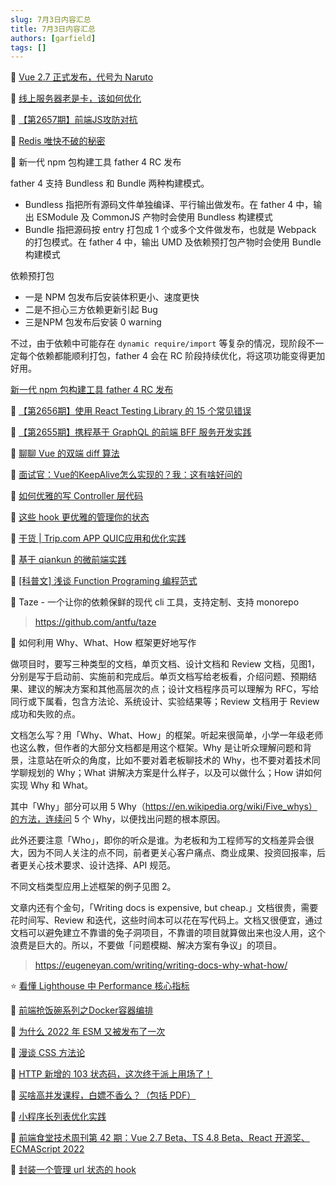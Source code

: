 ```yaml
---
slug: 7月3日内容汇总
title: 7月3日内容汇总
authors: [garfield]
tags: []
---
```


📒 [Vue 2.7 正式发布，代号为 Naruto](https://juejin.cn/post/7115361618774622216)

📒 [线上服务器老是卡，该如何优化](https://mp.weixin.qq.com/s/AyEb4fDsTvvfOG1Lgb1bzw)

📒 [【第2657期】前端JS攻防对抗](https://mp.weixin.qq.com/s/PGghgQfJTGIyoz8Bz8MD9A)

📒 [Redis 唯快不破的秘密](https://mp.weixin.qq.com/s/XCgZ5tOxyMKpOqvNvRDFQA)

📒 新一代 npm 包构建工具 father 4 RC 发布

father 4 支持 Bundless 和 Bundle 两种构建模式。

- Bundless 指把所有源码文件单独编译、平行输出做发布。在 father 4 中，输出 ESModule 及 CommonJS 产物时会使用 Bundless 构建模式
- Bundle 指把源码按 entry 打包成 1 个或多个文件做发布，也就是 Webpack 的打包模式。在 father 4 中，输出 UMD 及依赖预打包产物时会使用 Bundle 构建模式

依赖预打包

- 一是 NPM 包发布后安装体积更小、速度更快
- 二是不担心三方依赖更新引起 Bug
- 三是NPM 包发布后安装 0 warning

不过，由于依赖中可能存在 `dynamic require/import` 等复杂的情况，现阶段不一定每个依赖都能顺利打包，father 4 会在 RC 阶段持续优化，将这项功能变得更加好用。

[新一代 npm 包构建工具 father 4 RC 发布](https://mp.weixin.qq.com/s/zaFwGY-CztDUYTbIuaef1A)

📒 [【第2656期】使用 React Testing Library 的 15 个常见错误](https://mp.weixin.qq.com/s/gssYOb7xgSx2HsAeRGTgxA)

📒 [【第2655期】携程基于 GraphQL 的前端 BFF 服务开发实践](https://mp.weixin.qq.com/s/q05JeUZ0mfjhhCshhhPNtw)

📒 [聊聊 Vue 的双端 diff 算法](https://juejin.cn/post/7114177684434845727)

📒 [面试官：Vue的KeepAlive怎么实现的？我：这有啥好问的](https://mp.weixin.qq.com/s/aPMJK-YYgsgUlm2x4uG3NQ)

📒 [如何优雅的写 Controller 层代码](https://mp.weixin.qq.com/s/Y_vtD5AlIry4anyy19Fhgw)

📒 [这些 hook 更优雅的管理你的状态](https://mp.weixin.qq.com/s/yluex5ufeJQ3eVyW9hD1-g)

📒 [干货 | Trip.com APP QUIC应用和优化实践](https://mp.weixin.qq.com/s/-JtbeS01HEFhNCKYGExodg)

📒 [基于 qiankun 的微前端实践](https://juejin.cn/post/7113871265848360997)

📒 [\[科普文\] 浅谈 Function Programing 编程范式](https://mp.weixin.qq.com/s/A1LM8bWlcI8_fgUuCISU8w)

📒 Taze - 一个让你的依赖保鲜的现代 cli 工具，支持定制、支持 monorepo

> https://github.com/antfu/taze

📒 如何利用 Why、What、How 框架更好地写作

做项目时，要写三种类型的文档，单页文档、设计文档和 Review 文档，见图1，分别是写于启动前、实施前和完成后。单页文档写给老板看，介绍问题、预期结果、建议的解决方案和其他高层次的点；设计文档程序员可以理解为 RFC，写给同行或下属看，包含方法论、系统设计、实验结果等；Review 文档用于 Review 成功和失败的点。

文档怎么写？用「Why、What、How」的框架。听起来很简单，小学一年级老师也这么教，但作者的大部分文档都是用这个框架。Why 是让听众理解问题和背景，注意站在听众的角度，比如不要对着老板聊技术的 Why，也不要对着技术同学聊规划的 Why；What 讲解决方案是什么样子，以及可以做什么；How 讲如何实现 Why 和 What。

其中「Why」部分可以用 5 Why（https://en.wikipedia.org/wiki/Five_whys）的方法，连续问 5 个 Why，以便找出问题的根本原因。

此外还要注意「Who」，即你的听众是谁。为老板和为工程师写的文档差异会很大，因为不同人关注的点不同，前者更关心客户痛点、商业成果、投资回报率，后者更关心技术要求、设计选择、API 规范。

不同文档类型应用上述框架的例子见图 2。

文章内还有个金句，「Writing docs is expensive, but cheap.」文档很贵，需要花时间写、Review 和迭代，这些时间本可以花在写代码上。文档又很便宜，通过文档可以避免建立不靠谱的兔子洞项目，不靠谱的项目就算做出来也没人用，这个浪费是巨大的。所以，不要做「问题模糊、解决方案有争议」的项目。

> https://eugeneyan.com/writing/writing-docs-why-what-how/

⭐️ [看懂 Lighthouse 中 Performance 核心指标](https://juejin.cn/post/7113803250037424158)

📒 [前端抢饭碗系列之Docker容器编排](https://juejin.cn/post/7113712658850775048)

📒 [为什么 2022 年 ESM 又被发布了一次](https://mp.weixin.qq.com/s/_RmAH6p2lyzkhqLWw8cIKw)

📒 [漫谈 CSS 方法论](https://juejin.cn/post/7113732818663899166)

📒 [HTTP 新增的 103 状态码，这次终于派上用场了！](https://juejin.cn/post/7113864980344078343)

📒 [买啥高并发课程，白嫖不香么？（包括 PDF）](https://mp.weixin.qq.com/s/v3lQpHBAIxhDmJ80w4CBcA)

📒 [小程序长列表优化实践](https://juejin.cn/post/7113711538359238692)

📒 [前端食堂技术周刊第 42 期：Vue 2.7 Beta、TS 4.8 Beta、React 开源奖、ECMAScript 2022](https://juejin.cn/post/7113586663741194247)

📒 [封装一个管理 url 状态的 hook](https://mp.weixin.qq.com/s/4r1lFV1j7I0K0l5Ww3jj0g)
